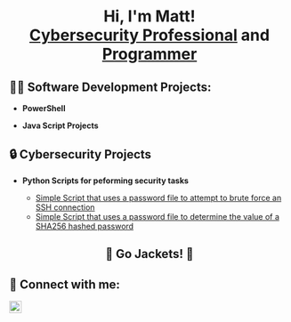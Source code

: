 <h1 align="center">Hi, I'm Matt! <br/><a href="https://www.linkedin.com/in/matthewcpowell/">Cybersecurity Professional</a> and <a href="https://github.com/TheSquanchyOne">Programmer</a>

<h2>👨‍💻 Software Development Projects:</h2>


- <b>PowerShell</b>
  
- <b>Java Script Projects</b>
   
<h2>🔒 Cybersecurity Projects</h2>

- <b>Python Scripts for peforming security tasks</b>

  - [Simple Script that uses a password file to attempt to brute force an SSH connection](https://github.com/TheSquanchyOne/ssh-brute-force-script)
  - [Simple Script that uses a password file to determine the value of a SHA256 hashed password](https://github.com/TheSquanchyOne/SHA256-Password-Cracking-Script)
 




<h2 align="center"> 🐝 Go Jackets! 🐝 </h2>

<h2> 🤳 Connect with me:</h2>


[<img align="left" alt="MattPowell | LinkedIn" width="22px" src="https://cdn.jsdelivr.net/npm/simple-icons@v3/icons/linkedin.svg" />][linkedin]




[linkedin]: https://linkedin.com/in/matthewcpowell

<!--
**joshmadakor1/joshmadakor1** is a ✨ _special_ ✨ repository because its `README.md` (this file) appears on your GitHub profile.

Here are some ideas to get you started:

- 🔭 I’m currently working on ...
- 🌱 I’m currently learning ...
- 👯 I’m looking to collaborate on ...
- 🤔 I’m looking for help with ...
- 💬 Ask me about ...
- 📫 How to reach me: ...
- 😄 Pronouns: ...
- ⚡ Fun fact: ...
-->
